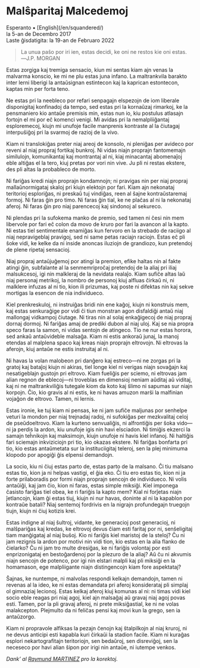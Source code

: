 Malŝparitaj Malcedemoj
======================

<div class="center">Esperanto ▪ [English](/en/squandered/)</div>
<div class="center">la 5-an de Decembro 2017</div>
<div class="center">Laste ĝisdatigita: la 19-an de Februaro 2022</div>

>La unua paŝo por iri ien, estas decidi, ke oni ne restos kie oni estas.<br>
>―J.P. MORGAN

Estas zorgiga kaj tremiga sensacio, kiun mi sentas kiam ajn venas la malvarma konscio, ke mi ne plu
estas juna infano. La maltrankvila barakto inter lerni liberigi la antaŭsignan estintecon kaj la
kaprican estontecon, kaptas min per forta teno.

Ne estas pri la neebleco por refari senpagajn elspezojn de iom liberale disponigitaj konfinadoj da
tempo, sed estas pri la kornaŭzaj rimarkoj, ke la pensmaniero kio antaŭe premisis min, estas nun io,
kiu postulus atlasajn fortojn el mi por eĉ komenci venigi. Mi avidas pri la nemalpliiĝantaj
esploremecoj, kiujn mi unufoje facile manprenis kontraste al la ĉiutagaj interpuŝiĝoj pri la svarmoj
de razioj de la vivo.

Kiam ni translokiĝas preter niaj areoj de konsolo, ni pleniĝas per avideco por reveni al niaj
propraj fortikaj bunkroj. Ni vidas niajn proprajn fantomemajn similulojn, komunikantaj kaj
montrantaj al ni, kiaj minacantaj abomenaĵoj eble altiĝas el la tero, kiuj pretas por vori nin vive.
Ju pli ni restas ekstere, des pli altas la probableco de morto.

Ni fariĝas kredi niajn proprajn kondamnojn; ni pravigas nin per niaj propraj mallaŭnormigataj skaloj
pri kiujn elektojn por fari. Kiam ajn nekonataj teritorioj esploriĝas, ni preskaŭ tuj vindiĝas, reen
al ŝajne kontraŭstaremaj formoj. Ni faras ĝin pro timo. Ni faras ĝin tial, ke ne plaĉas al ni la
nekonataj aferoj. Ni faras ĝin pro niaj parencecoj kaj sindonoj al sekureco.

Ni plendas pri la sufokema manko de premio, sed tamen ni ĉesi nin mem libervole por fari eĉ colon da
movo de kruro por fari la avancon al la kapto. Ni estas tiel sentimentale enamiĝas kun fervoro en
la strebado de raciigo al niaj nepravigeblaj pravigoj, sed ni same petas raciajn raciojn. Estas eĉ
pli ŝoke vidi, ke kelke da ni inside anoncas iluziojn de grandiozo, kun pretendoj de plene ripetaj
sensacioj.

Niaj propraj antaŭjuĝemoj por atingi la premion, efike haltas nin al fakte atingi ĝin, subfalante al
la senmemriproĉaj pretendoj de la aliaj pri iliaj malsukcesoj, igi nin malkleraj de la nevidata
realaĵo. Kiam sufiĉe altas laŭ niaj personaj metrikoj, la nombro de personoj kiuj alfluas ĉirkaŭ ni,
ni malklere infuzas al ni tio, kion ili prizumas, kaj poste ni difektas nin kaj sekve mortigas la
esencon de nia individueco.

Kiel prenkreskuloj, ni instruiĝas bridi nin ene kaĝoj, kiujn ni konstruis mem, kaj estas senkuraĝige
por vidi ĉi tiun monstran agon disfaldiĝi antaŭ niaj mallongaj vidkampoj ĉiutage. Ni tiras nin al
solaj enkaĝigecoj de niaj propraj dornaj dormoj. Ni fariĝas amaj de prediki dubon al niaj uloj. Kaj
se nia propra speco faras la samon, ni vidas sentojn de atingeco. Tio ne nur estas horora, sed ankaŭ
antaŭvideble malsaĝa. Kiam ni estis ankoraŭ junaj, la manoj etendas al malplena spaco kaj kreas
niajn proprajn eltrovojn. Ni eltrovas la aferojn, kiuj antaŭe ne estis instruitaj al ni.

Ni havas la volan malobeon pri danĝero kaj estreco—ni ne zorgas pri la gratoj kaj bataĵoj kiujn ni
akiras, tiel longe kiel ni verigas niajn sovaĝajn kaj nesatigeblajn gustojn pri eltrovo. Kiam
fueliĝis per sciemo, ni eltrovas jam alian regnon de eblecoj—ni troveblas en dimensioj neniam
aŭditaj aŭ viditaj, kaj ni ne maltrankviliĝis tutegale kiom da koto kaj ŝlimo ni sapumas sur niajn
korpojn. Ĉio, kio gravis al ni estis, ke ni havas amuzon marŝi la malfinian vojaĝon de eltrovo.
Tamen, ni lernis.

Estas ironie, ke tuj kiam ni pensas, ke ni jam sufiĉe maljunas por senhelpe veturi la mondon per
niaj trejnadaj radoj, ni sufokiĝas per mezkvalitaj celoj de pseŭdoeltrovo. Kiam la kurteno
senvualiĝis, ni alfrontiĝis per ŝoka vido—ni ja perdis la ardon, kiu unufoje igis nin havi
elsciadon. Ni timiĝis ekzerci la samajn teĥnikojn kaj maksimojn, kiujn unufoje ni havis kiel
infanoj. Ni haltiĝis fari sciemajn inkviziciojn pri tio, kio okazas ekstere. Ni fariĝas bonfarta pri
tio, kio estas antaŭmetata sur la instituciigitaj teleroj, sen la plej minimuma klopodo por apogiĝi
ĝis elpensi demandojn.

La socio, kiu ni ĉiuj estas parto de, estas parto de la malsano. Ĉi tiu malsano estas tio, kion ja
ni helpas vastigi, el ĝia eko. Ĉi tiu ero estas tio, kion ni ja forte prilaboradis por formi niajn
proprajn sencojn de individueco. Ni volis antaŭiĝi, kaj jam ĉio, kion ni faras, estas simple
miksiĝi. Kiel imponega ĉasisto fariĝas tiel obea, ke ri fariĝis la kapto mem? Kial ni forĵetas niajn
ĵetlancojn, kiam ĝi estas tiuj, kiujn ni nur havas, doninte al ni la kapablon por kontraŭe batali?
Niaj sentemoj fordrivis en la nigrajn profundegajn truegojn tiujn, kiujn ni ĉiuj kotizis krei.

Estas indigne al niaj ŝultroj, vidante, ke generacioj post generacioj, ni malŝpariĝas kaj kredas, ke
eltrovoj devus ĉiam esti faritaj por ni, senŝeligitaj tiam manĝigataj al niaj buŝoj. Kio ni fariĝis
kiel maristoj de la steloj? Ĉu ni jam rezignis la ardon por motivi nin vidi tion, kio estas en la
alia flanko de ĉielarko? Ĉu ni jam tro multe dresiĝas, ke ni fariĝis volontaj por esti
enprizonigataj en bestoĝardenoj por la plezuro de la aliaj? Aŭ ĉu ni akvumis niajn sencojn de
potenco, por igi nin elstari malpli kaj pli miksiĝi en la homamason, ege malpliigante niajn
distingencojn kiam fore aspektataj?

Ŝajnas, ke nuntempe, ni malvolas respondi kelkajn demandojn, tamen ni revenas al la ideo, ke ni
estas demandata pri aferoj konsiderataj pli simplaj ol gimnaziaj lecionoj. Estas kelkaj aferoj kiuj
komunas al ni: ni timas vidi kiel socio eble reagas pri niaj agoj, kiel ajn malsaĝaj aŭ gravaj niaj
agoj povas esti. Tamen, por la pli gravaj aferoj, ni prete miksiĝastial, ke ni ne volas
malakcepton. Plejmulto da ni feliĉas pensi kaj movi kun la grego, sen ia antaŭzorgo.

Kiam ni propravole alfiksas la pezajn ĉenojn kaj ŝtalpilkojn al niaj kruroj, ni ne devus anticipi
esti kapabla kuri ĉirkaŭi la stadion facile. Kiam ni kuraĝas esplori nekartografitajn teritoriojn,
sen bedaŭroj, sen disreviĝoj, sen la neceseco por havi alian ŝipon por irigi nin antaŭe, ni iutempe
venkos.

_Dank’ al [Raymund MARTINEZ](https://zhaqenl.github.io) pro la korektoj._
